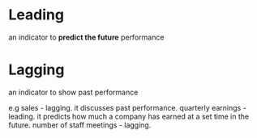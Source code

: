 # Leading
an indicator to **predict the future** performance

# Lagging
an indicator to show past performance


e.g 
sales - lagging. it discusses past performance.
quarterly earnings - leading. it predicts how much a company has earned at a set time in the future.
number of staff meetings - lagging. 
